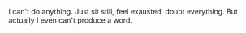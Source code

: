 I can't do anything. Just sit still, feel exausted, doubt everything. But actually I even can't produce a word.
